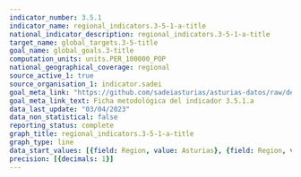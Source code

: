 ```yaml
---
indicator_number: 3.5.1
indicator_name: regional_indicators.3-5-1-a-title
national_indicator_description: regional_indicators.3-5-1-a-title
target_name: global_targets.3-5-title
goal_name: global_goals.3-title
computation_units: units.PER_100000_POP
national_geographical_coverage: regional
source_active_1: true
source_organisation_1: indicator.sadei
goal_meta_link: "https://github.com/sadeiasturias/asturias-datos/raw/develop/descargas/metodologia/3.5.1.a.pdf"
goal_meta_link_text: Ficha metodológica del indicador 3.5.1.a
data_last_update: "03/04/2023"
data_non_statistical: false
reporting_status: complete
graph_title: regional_indicators.3-5-1-a-title
graph_type: line
data_start_values: [{field: Region, value: Asturias}, {field: Region, value: España}]
precision: [{decimals: 1}]
---
```

